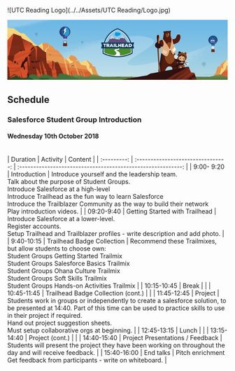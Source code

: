 ![UTC Reading Logo](../../Assets/UTC Reading/Logo.jpg)


![Trailhead Header](../../Assets/Salesforce/Email_Banners/Email_Trailhead-Header_Opt-1_650x177px.png)


##  Schedule
### Salesforce Student Group Introduction
#### Wednesday 10th October 2018
<br>
|  Duration   |              Activity              |                           Content                            |
| :---------: | :--------------------------------: | :----------------------------------------------------------: |
| 9:00- 9:20  |            Introduction            | Introduce yourself and the leadership team. <br>Talk about the purpose of Student Groups.<br>Introduce Salesforce at a high-level<br>Introduce Trailhead as the fun way to learn Salesforce <br>Introduce the Trailblazer Community as the way to build their network<br>Play introduction videos. |
| 09:20-9:40  |   Getting Started with Trailhead   | Introduce Salesforce at a lower-level.<br>Register accounts.<br>Setup Trailhead and Trailblazer profiles - write description and add photo. |
| 9:40-10:15  |     Trailhead Badge Collection     | Recommend these Trailmixes, but allow students to choose own:<br>Student Groups Getting Started Trailmix<br>Student Groups Salesforce Basics Trailmix<br>Student Groups Ohana Culture Trailmix<br>Student Groups Soft Skills Trailmix<br>Student Groups Hands-on Activities Trailmix |
| 10:15-10:45 |               Break                |                                                              |
| 10:45-11:45 | Trailhead Badge Collection (cont.) |                                                              |
| 11:45-12:45 |              Project               | Students work in groups or independently to create a salesforce solution, to be presented at 14:40. Part of this time can be used to practice skills to use in their project if required.<br>Hand out project suggestion sheets.<br>Must setup collaborative orgs at beginning. |
| 12:45-13:15 |               Lunch                |                                                              |
| 13:15-14:40 |          Project (cont.)           |                                                              |
| 14:40-15:40 |  Project Presentations / Feedback  | Students will present the project they have been working on throughout the day and will receive feedback. |
| 15:40-16:00 |             End talks              | Pitch enrichment<br>Get feedback from participants - write on whiteboard. |